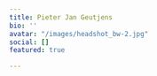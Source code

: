 ```yaml
---
title: Pieter Jan Geutjens
bio: ''
avatar: "/images/headshot_bw-2.jpg"
social: []
featured: true

---
```

